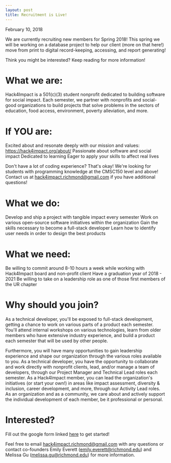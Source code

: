 ```yaml
---
layout: post
title: Recruitment is Live!
---
```


February 10, 2018

We are currently recruiting new members for Spring 2018! This spring we will be working on a database project to help our client (more on that here!) move from print to digital record-keeping, accessing, and report generating!

Think you might be interested? Keep reading for more information!

# What we are:

Hack4Impact is a 501(c)(3) student nonprofit dedicated to building software for social impact. Each semester, we partner with nonprofits and social-good organizations to build projects that solve problems in the sectors of education, food access, environment, poverty alleviation, and more.

# If YOU are:

Excited about and resonate deeply with our mission and values: https://hack4impact.org/about/
Passionate about software and social impact
Dedicated to learning
Eager to apply your skills to affect real lives

Don't have a lot of coding experience? That's okay! We're looking for students with programming knowledge at the CMSC150 level and above! Contact us at hack4impact.richmond@gmail.com if you have additional questions!

# What we do:

Develop and ship a project with tangible impact every semester
Work on various open-source software initiatives within the organization
Gain the skills necessary to become a full-stack developer
Learn how to identify user needs in order to design the best products

# What we need:

Be willing to commit around 8-10 hours a week while working with Hack4Impact board and non-profit client
Have a graduation year of 2018 - 2021
Be willing to take on a leadership role as one of those first members of the UR chapter

# Why should you join?

As a technical developer, you'll be exposed to full-stack development, getting a chance to work on various parts of a product each semester. You'll attend internal workshops on various technologies, learn from older members who have extensive industry experience, and build a product each semester that will be used by other people.

Furthermore, you will have many opportunities to gain leadership experience and shape our organization through the various roles available to you. As a technical developer, you have the opportunity to collaborate and work directly with nonprofit clients, lead, and/or manage a team of developers, through our Project Manager and Technical Lead roles each semester. As a Hack4Impact member,  you can lead the organization's initiatives (or start your own!) in areas like impact assessment, diversity & inclusion, career development, and more, through our Activity Lead roles. As an organization and as a community, we care about and actively support the individual development of each member, be it professional or personal.

# Interested?

Fill out the google form linked [here](https://docs.google.com/forms/d/e/1FAIpQLSfnJBjCwQVKlXC_cXB3Qvmt_Z1kLRlF3ZouYPLEQ1G6riWWPg/viewform) to get started!

Feel free to email hack4impact.richmond@gmail.com with any questions or contact co-founders Emily Everett (emily.everett@richmond.edu) and Melissa Gu (melissa.gu@richmond.edu) for more information.


